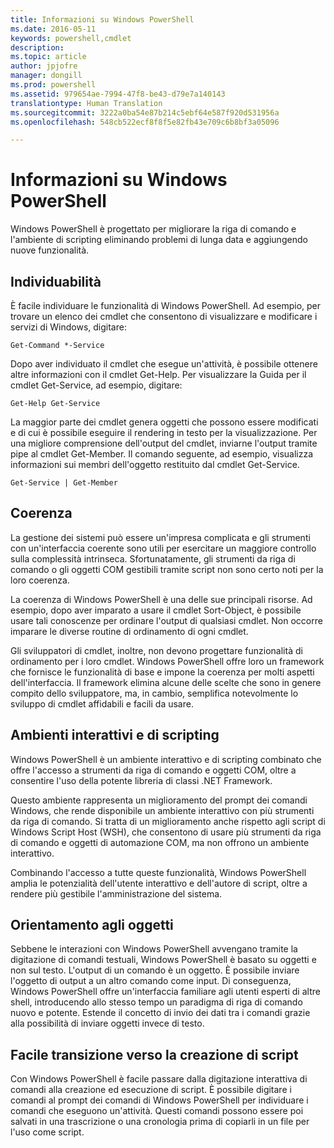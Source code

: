 ```yaml
---
title: Informazioni su Windows PowerShell
ms.date: 2016-05-11
keywords: powershell,cmdlet
description: 
ms.topic: article
author: jpjofre
manager: dongill
ms.prod: powershell
ms.assetid: 979654ae-7994-47f8-be43-d79e7a140143
translationtype: Human Translation
ms.sourcegitcommit: 3222a0ba54e87b214c5ebf64e587f920d531956a
ms.openlocfilehash: 548cb522ecf8f8f5e82fb43e709c6b8bf3a05096

---
```


# Informazioni su Windows PowerShell
Windows PowerShell è progettato per migliorare la riga di comando e l'ambiente di scripting eliminando problemi di lunga data e aggiungendo nuove funzionalità.

## Individuabilità
È facile individuare le funzionalità di Windows PowerShell. Ad esempio, per trovare un elenco dei cmdlet che consentono di visualizzare e modificare i servizi di Windows, digitare:

```
Get-Command *-Service
```

Dopo aver individuato il cmdlet che esegue un'attività, è possibile ottenere altre informazioni con il cmdlet Get-Help. Per visualizzare la Guida per il cmdlet Get-Service, ad esempio, digitare:

```
Get-Help Get-Service
```
La maggior parte dei cmdlet genera oggetti che possono essere modificati e di cui è possibile eseguire il rendering in testo per la visualizzazione. Per una migliore comprensione dell'output del cmdlet, inviarne l'output tramite pipe al cmdlet Get-Member. Il comando seguente, ad esempio, visualizza informazioni sui membri dell'oggetto restituito dal cmdlet Get-Service.

```
Get-Service | Get-Member
```

## Coerenza
La gestione dei sistemi può essere un'impresa complicata e gli strumenti con un'interfaccia coerente sono utili per esercitare un maggiore controllo sulla complessità intrinseca. Sfortunatamente, gli strumenti da riga di comando o gli oggetti COM gestibili tramite script non sono certo noti per la loro coerenza.

La coerenza di Windows PowerShell è una delle sue principali risorse. Ad esempio, dopo aver imparato a usare il cmdlet Sort-Object, è possibile usare tali conoscenze per ordinare l'output di qualsiasi cmdlet. Non occorre imparare le diverse routine di ordinamento di ogni cmdlet.

Gli sviluppatori di cmdlet, inoltre, non devono progettare funzionalità di ordinamento per i loro cmdlet. Windows PowerShell offre loro un framework che fornisce le funzionalità di base e impone la coerenza per molti aspetti dell'interfaccia. Il framework elimina alcune delle scelte che sono in genere compito dello sviluppatore, ma, in cambio, semplifica notevolmente lo sviluppo di cmdlet affidabili e facili da usare.

## Ambienti interattivi e di scripting
Windows PowerShell è un ambiente interattivo e di scripting combinato che offre l'accesso a strumenti da riga di comando e oggetti COM, oltre a consentire l'uso della potente libreria di classi .NET Framework.

Questo ambiente rappresenta un miglioramento del prompt dei comandi Windows, che rende disponibile un ambiente interattivo con più strumenti da riga di comando. Si tratta di un miglioramento anche rispetto agli script di Windows Script Host (WSH), che consentono di usare più strumenti da riga di comando e oggetti di automazione COM, ma non offrono un ambiente interattivo.

Combinando l'accesso a tutte queste funzionalità, Windows PowerShell amplia le potenzialità dell'utente interattivo e dell'autore di script, oltre a rendere più gestibile l'amministrazione del sistema.

## Orientamento agli oggetti
Sebbene le interazioni con Windows PowerShell avvengano tramite la digitazione di comandi testuali, Windows PowerShell è basato su oggetti e non sul testo. L'output di un comando è un oggetto. È possibile inviare l'oggetto di output a un altro comando come input. Di conseguenza, Windows PowerShell offre un'interfaccia familiare agli utenti esperti di altre shell, introducendo allo stesso tempo un paradigma di riga di comando nuovo e potente. Estende il concetto di invio dei dati tra i comandi grazie alla possibilità di inviare oggetti invece di testo.

## Facile transizione verso la creazione di script
Con Windows PowerShell è facile passare dalla digitazione interattiva di comandi alla creazione ed esecuzione di script. È possibile digitare i comandi al prompt dei comandi di Windows PowerShell per individuare i comandi che eseguono un'attività. Questi comandi possono essere poi salvati in una trascrizione o una cronologia prima di copiarli in un file per l'uso come script.




<!--HONumber=Aug16_HO4-->


